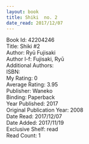 ```yaml
---
layout: book
title: Shiki  no. 2
date_read: 2017/12/07
---
```


Book Id: 42204246<br />
Title: Shiki #2<br />
Author: Ryū Fujisaki<br />
Author l-f: Fujisaki, Ryū<br />
Additional Authors: <br />
ISBN: <br />
My Rating: 0<br />
Average Rating: 3.95<br />
Publisher: Waneko<br />
Binding: Paperback<br />
Year Published: 2017<br />
Original Publication Year: 2008<br />
Date Read: 2017/12/07<br />
Date Added: 2017/11/19<br />
Exclusive Shelf: read<br />
Read Count: 1<br />

